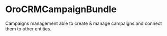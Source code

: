 OroCRMCampaignBundle
===================

Campaigns management able to create & manage campaigns and connect them to other entities.

